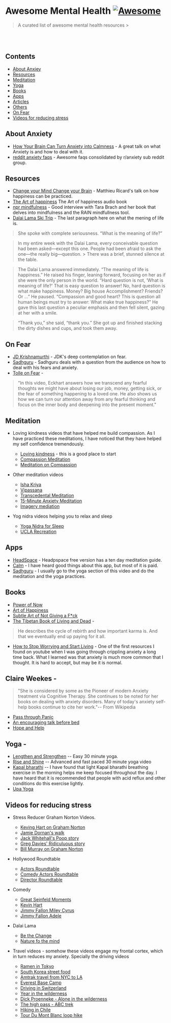# Awesome Mental Health [![Awesome](https://cdn.rawgit.com/sindresorhus/awesome/d7305f38d29fed78fa85652e3a63e154dd8e8829/media/badge.svg)](https://github.com/sindresorhus/awesome)

> A curated list of awesome mental health resources >
> <br>


<br>

<br>

## Contents
- [About Anxiey](#About-Anxiety)
- [Resources](#resources)
- [Meditation](#Meditation)
- [Yoga](#Yoga)
- [Books](#Books)
- [Apps](#Apps)
- [Articles](#Articles)
- [Others](#Videos)
- [On Fear](#Fear)
- [Videos for reducing stress](#Videos-for-reducing-stress)

## About Anxiety
- [How Your Brain Can Turn Anxiety into Calmness](https://youtu.be/KYJdekjiAog) - A great talk on what Anxiety is and how to deal with it.
- [reddit anxiety faqs](https://www.reddit.com/r/Anxiety/wiki/faq) - Awesome faqs consolidated by r/anxiety sub reddit group.

## Resources
- [Change your Mind Change your Brain](https://youtu.be/L_30JzRGDHI) - Matthieu Ricard's talk on how happiness can be practiced.
- [The Art of happiness](https://youtu.be/t46j3HyKzO0) The Art of happiness audio book
- [npr mindfulness](https://www.npr.org/2020/02/03/802347757/a-conversation-with-tara-brach-mindfulness-tools-for-big-feelings) - Good interview with Tara Brach and her book that delves into mindfulness and the RAIN mindfullness tool. 
- [Dalai Lama Ski Trip](https://slate.com/human-interest/2014/02/dalai-lama-at-a-santa-fe-ski-resort-tells-waitress-the-meaning-of-life.html) - The last paragraph here on what the mening of life is.

> She spoke with complete seriousness. “What is the meaning of life?”

> In my entire week with the Dalai Lama, every conceivable question had been asked—except this one. People had been afraid to ask the one—the really big—question. > There was a brief, stunned silence at the table.

> The Dalai Lama answered immediately. “The meaning of life is happiness.” He raised his finger, leaning forward, focusing on her as if she were the only person in the world. “Hard question is not, ‘What is meaning of life?’ That is easy question to answer! No, hard question is what make happiness. Money? Big house Accomplishment? Friends? Or …” He paused. “Compassion and good heart? This is question all human beings must try to answer: What make true happiness?” He gave this last question a peculiar emphasis and then fell silent, gazing at her with a smile.

> “Thank you,” she said, “thank you.” She got up and finished stacking the dirty dishes and cups, and took them away.


## On Fear
- [JD Krishnamurthi](https://youtu.be/BFWBaBdH2qw) - JDK's deep contemplation on fear. 
- [Sadhguru](https://youtu.be/K7hYf0yIK5w) - Sadhguru deals with a question from the audience on how to deal with his fears and anxiety.
- [Tolle on Fear](https://youtu.be/LiEU84nHEcY) - 
> "In this video, Eckhart answers how we transcend any fearful thoughts we might have about losing our job, money, getting sick, or the fear of something happening to a loved one. He also shows us how we can  turn our attention away from any fearful thinking and focus on the inner body and deepening into the present moment."


## Meditation
- Loving kindness videos that have helped me build compassion. As I have practiced these meditations, I have noticed that they have helped my self confidence tremendously.
	- [Loving kindness](https://www.doyogawithme.com/content/loving-kindness-metta-meditations) - this is a good place to start
	- [Compassion Meditation](https://youtu.be/9-XY3uKO63I) 
	- [Meditation on Compassion](https://youtu.be/04OWroNTf1c) 

- Other meditation videos
	- [Isha Kriya](https://www.youtube.com/watch?v=EwQkfoKxRvo) 
	- [Vipassana](https://youtu.be/eajwl0Y-8JY)
	- [Transcedental Meditation](https://youtu.be/rNfenCYWGRQ) 
	- [15-Minute Anxiety Meditation](https://www.amazon.com/gp/video/detail/B0861BVHFX/ref=atv_dp_share_cu_r)
	- [Imagery mediation](https://youtu.be/KYJdekjiAog?t=3957)
	
- Yog nidra videos helping you to relax and sleep
	- [Yoga Nidra for Sleep](https://www.doyogawithme.com/content/yoga-nidra-sleep)
	- [UCLA Recreation](https://podcasts.apple.com/us/podcast/deep-relaxation-and-guided-meditation-yoga-nidra/id434139276) 	

## Apps
- [HeadSpace](https://www.headspace.com/) - Headpspace free version has a ten day meditation guide.
- [Calm](https://www.calm.com/breathe)  - I have heard good things about this app, but most of it is paid.
- [Sadhguru](https://isha.sadhguru.org/us/en/sadhguru-app) - I usually go to the yoga section of this video and do the meditation and the yoga practices.

## Books
- [Power of Now](https://youtu.be/NtL2hb-wCMo) 
- [Art of Happiness](https://youtu.be/eXVwxbHbrWo) 
- [Subtle Art of Not Giving a F*ck](https://youtu.be/vvgD09ts63g)
- [The Tibetan Book of Living and Dead](https://youtu.be/0GTh5L44HF4) - 
> He describes the cycle of rebirth and how important karma is. And that we eventually end up paying for it all. 
- [How to Stop Worrying and Start Living](https://youtu.be/cS3vurK_NbQ) - One of the first resources I found on youtube when I was going through crippling anxiety a long time back. What I learned was that anxiety is much more common that I thought. It is hard to accept, but may be it is normal.

## Claire Weekes - 
> "She is considered by some as the Pioneer of modern Anxiety treatment via Cognitive Therapy. She continues to be noted for her books on dealing with anxiety disorders. Many of today's anxiety self-help books continue to cite her work."-- From Wikipedia
- [Pass through Panic](https://youtu.be/H1Bhh4Bh7vQ)
- [An encouraging talk before bed](https://youtu.be/H1Bhh4Bh7vQ)
- [Hope and Help](https://youtu.be/9brXNbcLOaY)

## Yoga -
- [Lengthen and Strengthen](https://www.doyogawithme.com/content/strengthen-and-lengthen) -- Easy 30 minute yoga.
- [Rise and Shine](https://www.doyogawithme.com/content/rise-and-shine) -- Advanced and fast paced 30 minute yoga video
- [Kapal bharathi](https://youtu.be/d6d7_oJGzKQ) -- I have found that light Kapal bharathi breathing exercise in the morning helps me keep focused throughout the day. I have heard that it is recommended that people with acid reflux and other conditions do this exercise lightly.
- [Upa Yoga](https://youtu.be/QjGF2MLdIz8)

## Videos for reducing stress
- Stress Reducer Graham Norton Videos. 
	- [Keving Hart on Graham Norton](https://youtu.be/l78Nse_cQM8)
	- [Jamie Dornan's walk](https://youtu.be/aqUuTLh6pHk)
	- [Jack Whitehall's Poop story](https://youtu.be/UIL9CiUDHp0)
	- [Greg Davies' Ridiculuous story](https://youtu.be/yuXGpUR7fXA) 	
	- [Bill Murray on Graham Norton](https://youtu.be/yuXGpUR7fXA)

- Hollywood Roundtable
	- [Actors Roundtable](https://youtu.be/ibPkLdbG4VU)
	- [Comedy Actors Roundtable](https://youtu.be/yz0bjLk9rUo)
	- [Director Roundtable](https://youtu.be/DtB8YhsUkkg)
	
- Comedy
	- [Great Seinfeld Moments](https://youtu.be/slbco4zHmt8)
	- [Kevin Hart](https://youtu.be/slbco4zHmt8)
	- [Jimmy Fallon Miley Cyrus](https://youtu.be/mda9ms9Xb7I)
	- [Jimmy Fallon Adele](https://youtu.be/-yL7VP4-kP4)
	
- Dalai Lama
	- [Be the Change](https://youtu.be/qBHt02IocLI)
	- [Nature fo the mind](https://youtu.be/gO7RQi55asY) 	

- Travel videos - somehow these videos engage my frontal cortex, which in turn reduces my anxiety. Specially the driving videos
	- [Ramen in Tokyo](https://www.youtube.com/watch?v=Hf0b_-hVBS4)
	- [South Korea street food](https://youtu.be/dbofhUfQ1p4)
	- [Amtrak travel from NYC to LA](https://youtu.be/f79ksk3ggDo)	
	- [Everest Base Camp](https://youtu.be/8_hWKqIqtA8)
	- [Driving in Switzerland](https://youtu.be/b-WViLMs_4c)
	- [Year in the wilderness](https://youtu.be/HwPoLOZkFyE)
	- [Dick Proenneke - Alone in the wilderness](https://youtu.be/cTHLpA4267Q)
	- [The high pass - ABC trek](https://youtu.be/ZQy8rDxEdRU)
	- [Hiking in Chile](https://youtu.be/sCTY0Ll_KeY)
	- [Tour Du Mont Blanc loop hike](https://youtu.be/3595IuY0kgE)


	
